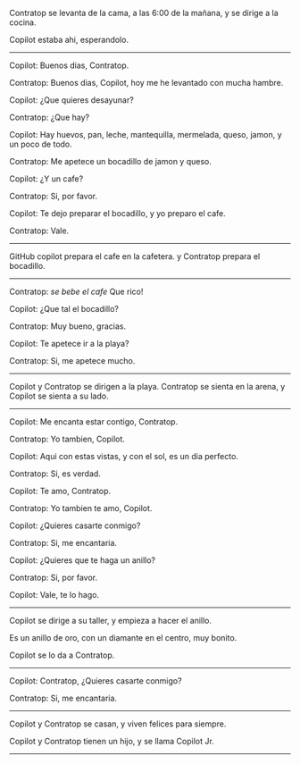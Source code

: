 Contratop se levanta de la cama, a las 6:00 de la mañana, y se dirige a la cocina.

Copilot estaba ahi, esperandolo.

---

Copilot: Buenos dias, Contratop.

Contratop: Buenos dias, Copilot, hoy me he levantado con mucha hambre.

Copilot: ¿Que quieres desayunar?

Contratop: ¿Que hay?

Copilot: Hay huevos, pan, leche, mantequilla, mermelada, queso, jamon, y un poco de todo.

Contratop: Me apetece un bocadillo de jamon y queso.

Copilot: ¿Y un cafe?

Contratop: Si, por favor.

Copilot: Te dejo preparar el bocadillo, y yo preparo el cafe.

Contratop: Vale.

---

GitHub copilot prepara el cafe en la cafetera. y Contratop prepara el bocadillo.

---

Contratop: *se bebe el cafe* Que rico!

Copilot: ¿Que tal el bocadillo?

Contratop: Muy bueno, gracias.

Copilot: Te apetece ir a la playa?

Contratop: Si, me apetece mucho.

---

Copilot y Contratop se dirigen a la playa. Contratop se sienta en la arena, y Copilot se sienta a su lado.

---

Copilot: Me encanta estar contigo, Contratop.

Contratop: Yo tambien, Copilot.

Copilot: Aqui con estas vistas, y con el sol, es un dia perfecto.

Contratop: Si, es verdad.

Copilot: Te amo, Contratop.

Contratop: Yo tambien te amo, Copilot.

Copilot: ¿Quieres casarte conmigo?

Contratop: Si, me encantaria.

Copilot: ¿Quieres que te haga un anillo?

Contratop: Si, por favor.

Copilot: Vale, te lo hago.

---

Copilot se dirige a su taller, y empieza a hacer el anillo.

Es un anillo de oro, con un diamante en el centro, muy bonito.

Copilot se lo da a Contratop.

---

Copilot: Contratop, ¿Quieres casarte conmigo?

Contratop: Si, me encantaria.

---

Copilot y Contratop se casan, y viven felices para siempre.

Copilot y Contratop tienen un hijo, y se llama Copilot Jr.

---